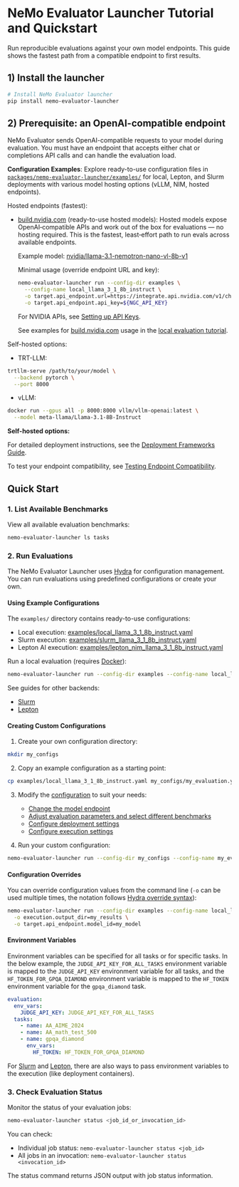 # NeMo Evaluator Launcher Tutorial and Quickstart

Run reproducible evaluations against your own model endpoints. This guide shows the fastest path from a compatible endpoint to first results.

## 1) Install the launcher

```bash
# Install NeMo Evaluator launcher
pip install nemo-evaluator-launcher
```

## 2) Prerequisite: an OpenAI-compatible endpoint

NeMo Evaluator sends OpenAI-compatible requests to your model during evaluation. You must have an endpoint that accepts either chat or completions API calls and can handle the evaluation load.

**Configuration Examples**: Explore ready-to-use configuration files in [`packages/nemo-evaluator-launcher/examples/`](../../packages/nemo-evaluator-launcher/examples/) for local, Lepton, and Slurm deployments with various model hosting options (vLLM, NIM, hosted endpoints).

Hosted endpoints (fastest):

- [build.nvidia.com](https://build.nvidia.com) (ready-to-use hosted models):
  Hosted models expose OpenAI‑compatible APIs and work out of the box for evaluations — no hosting required. This is the fastest, least‑effort path to run evals across available endpoints.

  Example model: [nvidia/llama-3.1-nemotron-nano-vl-8b-v1](https://build.nvidia.com/nvidia/llama-3.1-nemotron-nano-vl-8b-v1)

  Minimal usage (override endpoint URL and key):
  ```bash
  nemo-evaluator-launcher run --config-dir examples \
    --config-name local_llama_3_1_8b_instruct \
    -o target.api_endpoint.url=https://integrate.api.nvidia.com/v1/chat/completions \
    -o target.api_endpoint.api_key=${NGC_API_KEY}
  ```

  For NVIDIA APIs, see [Setting up API Keys](https://docs.omniverse.nvidia.com/guide-sdg/latest/setup.html#preview-and-set-up-an-api-key).

  See examples for [build.nvidia.com](https://build.nvidia.com/) usage in the [local evaluation tutorial](tutorials/local-evaluation-of-existing-endpoint.md).

Self-hosted options:

- TRT-LLM:
```bash
trtllm-serve /path/to/your/model \
  --backend pytorch \
  --port 8000
```

- vLLM:
```bash
docker run --gpus all -p 8000:8000 vllm/vllm-openai:latest \
  --model meta-llama/Llama-3.1-8B-Instruct
```

  **Self-hosted options:**

  For detailed deployment instructions, see the [Deployment Frameworks Guide](tutorials/deployments/deployment-frameworks-guide.md).

  To test your endpoint compatibility, see [Testing Endpoint Compatibility](tutorials/deployments/testing-endpoint-oai-compatibility.md).

## Quick Start

### 1. List Available Benchmarks

View all available evaluation benchmarks:

```bash
nemo-evaluator-launcher ls tasks
```

### 2. Run Evaluations

The NeMo Evaluator Launcher uses [Hydra](https://hydra.cc/docs/intro/) for configuration management. You can run evaluations using predefined configurations or create your own.

#### Using Example Configurations

The `examples/` directory contains ready-to-use configurations:

- Local execution: [examples/local_llama_3_1_8b_instruct.yaml](../../packages/nemo-evaluator-launcher/examples/local_llama_3_1_8b_instruct.yaml)
- Slurm execution: [examples/slurm_llama_3_1_8b_instruct.yaml](../../packages/nemo-evaluator-launcher/examples/slurm_llama_3_1_8b_instruct.yaml)
- Lepton AI execution: [examples/lepton_nim_llama_3_1_8b_instruct.yaml](../../packages/nemo-evaluator-launcher/examples/lepton_nim_llama_3_1_8b_instruct.yaml)

Run a local evaluation (requires [Docker](https://www.docker.com/)):
```bash
nemo-evaluator-launcher run --config-dir examples --config-name local_llama_3_1_8b_instruct --override execution.output_dir=<YOUR_OUTPUT_LOCAL_DIR>
```

See guides for other backends:
- [Slurm](executors/slurm.md)
- [Lepton](executors/lepton.md)

#### Creating Custom Configurations

1. Create your own configuration directory:
```bash
mkdir my_configs
```

2. Copy an example configuration as a starting point:
```bash
cp examples/local_llama_3_1_8b_instruct.yaml my_configs/my_evaluation.yaml
```

3. Modify the [configuration](configuration/index.md) to suit your needs:
   - [Change the model endpoint](configuration/target/index.md)
   - [Adjust evaluation parameters and select different benchmarks](configuration/evaluation/index.md)
   - [Configure deployment settings](configuration/deployment/index.md)
   - [Configure execution settings](configuration/execution/index.md)

4. Run your custom configuration:
```bash
nemo-evaluator-launcher run --config-dir my_configs --config-name my_evaluation
```

#### Configuration Overrides

You can override configuration values from the command line (`-o` can be used multiple times, the notation follows [Hydra override syntax](https://hydra.cc/docs/advanced/override_grammar/basic/)):

```bash
nemo-evaluator-launcher run --config-dir examples --config-name local_llama_3_1_8b_instruct \
  -o execution.output_dir=my_results \
  -o target.api_endpoint.model_id=my_model
```

#### Environment Variables

Environment variables can be specified for all tasks or for specific tasks. In the below example, the `JUDGE_API_KEY_FOR_ALL_TASKS` environment variable is mapped to the `JUDGE_API_KEY` environment variable for all tasks, and the `HF_TOKEN_FOR_GPQA_DIAMOND` environment variable is mapped to the `HF_TOKEN` environment variable for the `gpqa_diamond` task.

```yaml
evaluation:
  env_vars:
    JUDGE_API_KEY: JUDGE_API_KEY_FOR_ALL_TASKS
  tasks:
    - name: AA_AIME_2024
    - name: AA_math_test_500
    - name: gpqa_diamond
      env_vars:
        HF_TOKEN: HF_TOKEN_FOR_GPQA_DIAMOND
```

For [Slurm](executors/slurm.md#environment-variables) and [Lepton](executors/lepton.md#configuration-notes), there are also ways to pass environment variables to the execution (like deployment containers).

### 3. Check Evaluation Status

Monitor the status of your evaluation jobs:

```bash
nemo-evaluator-launcher status <job_id_or_invocation_id>
```

You can check:
- Individual job status: `nemo-evaluator-launcher status <job_id>`
- All jobs in an invocation: `nemo-evaluator-launcher status <invocation_id>`

The status command returns JSON output with job status information.
